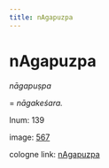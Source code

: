 ```yaml
---
title: nAgapuzpa
---
```


# nAgapuzpa

<i>nāgapuṣpa</i>  <div n="lb" />= <i>nāgakeśara.</i>

lnum: 139

image: [567](https://www.sanskrit-lexicon.uni-koeln.de/scans/csl-apidev/servepdf.php?dict=snp&page=567)

cologne link: [nAgapuzpa](https://sanskrit-lexicon.uni-koeln.de/scans/csl-apidev/getword.php?dict=snp&key=nAgapuzpa)

